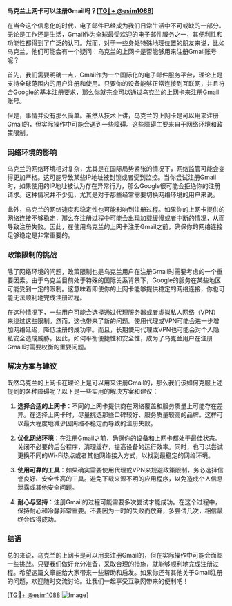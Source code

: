 **乌克兰上网卡可以注册Gmail吗？[[TG💪+ @esim1088](https://t.me/s/esim1088)]**

在当今这个信息化的时代，电子邮件已经成为我们日常生活中不可或缺的一部分。无论是工作还是生活，Gmail作为全球最受欢迎的电子邮件服务之一，其便利性和功能性都得到了广泛的认可。然而，对于一些身处特殊地理位置的朋友来说，比如乌克兰，他们可能会有一个疑问：乌克兰的上网卡是否能够用来注册Gmail账号呢？

首先，我们需要明确一点，Gmail作为一个国际化的电子邮件服务平台，理论上是支持全球范围内的用户注册和使用。只要你的设备能够正常连接到互联网，并且符合Google的基本注册要求，那么你就完全可以通过乌克兰的上网卡来注册Gmail账号。

但是，事情并没有那么简单。虽然从技术上讲，乌克兰的上网卡是可以用来注册Gmail的，但实际操作中可能会遇到一些障碍。这些障碍主要来自于网络环境和政策限制。

### 网络环境的影响

乌克兰的网络环境相对复杂，尤其是在国际局势紧张的情况下，网络监管可能会变得更加严格。这可能导致某些IP地址被封锁或者受到监控。当你尝试注册Gmail时，如果使用的IP地址被认为存在异常行为，那么Google很可能会拒绝你的注册请求。这种情况并不少见，尤其是对于那些经常需要切换网络环境的用户来说。

此外，乌克兰的网络速度和稳定性也可能影响到注册过程。如果你的上网卡提供的网络连接不够稳定，那么在注册过程中可能会出现加载缓慢或者中断的情况，从而导致注册失败。因此，在使用乌克兰的上网卡注册Gmail之前，确保你的网络连接足够稳定是非常重要的。

### 政策限制的挑战

除了网络环境的问题，政策限制也是乌克兰用户在注册Gmail时需要考虑的一个重要因素。由于乌克兰目前处于特殊的国际关系背景下，Google的服务在某些地区可能受到一定的限制。这意味着即使你的上网卡能够提供稳定的网络连接，你也可能无法顺利地完成注册过程。

在这种情况下，一些用户可能会选择通过代理服务器或者虚拟私人网络（VPN）来绕过这些限制。然而，这也带来了新的问题。使用代理或VPN可能会进一步增加网络延迟，降低注册的成功率。而且，长期使用代理或VPN也可能会对个人隐私安全造成威胁。因此，如何平衡便捷性和安全性，成为了乌克兰用户在注册Gmail时需要权衡的重要问题。

### 解决方案与建议

既然乌克兰的上网卡在理论上是可以用来注册Gmail的，那么我们该如何克服上述提到的各种障碍呢？以下是一些实用的解决方案和建议：

1. **选择合适的上网卡**：不同的上网卡提供商在网络覆盖和服务质量上可能存在差异。在选择上网卡时，尽量挑选那些口碑较好、服务质量较高的品牌。这样可以最大程度地减少因网络不稳定而导致的注册失败。

2. **优化网络环境**：在注册Gmail之前，确保你的设备和上网卡都处于最佳状态。关闭不必要的后台程序，清理缓存，提高设备的运行效率。同时，也可以尝试更换不同的Wi-Fi热点或者其他网络接入方式，以找到最稳定的网络环境。

3. **使用可靠的工具**：如果确实需要使用代理或VPN来规避政策限制，务必选择信誉良好、安全性高的工具。避免下载来源不明的应用程序，以免造成个人信息泄露或其他安全问题。

4. **耐心与坚持**：注册Gmail的过程可能需要多次尝试才能成功。在这个过程中，保持耐心和冷静非常重要。不要因为一时的失败而放弃，多尝试几次，相信最终会取得成功。

### 结语

总的来说，乌克兰的上网卡是可以用来注册Gmail的，但在实际操作中可能会面临一些挑战。只要我们做好充分准备，采取合理的措施，就能够顺利地完成注册过程。希望这篇文章能给大家带来一些帮助和启发。如果你还有其他关于Gmail注册的问题，欢迎随时交流讨论。让我们一起享受互联网带来的便利吧！

[[TG💪+ @esim1088](https://t.me/s/esim1088) ![Image](https://i.postimg.cc/4NQfJmqS/Snipaste-2025-05-13-00-14-12.png)]